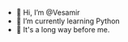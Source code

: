 - 👋 Hi, I’m @Vesamir
- 🌱 I’m currently learning Python
- 💞️ It's a long way before me.

<!---
Vesamir/Vesamir is a ✨ special ✨ repository because its `README.md` (this file) appears on your GitHub profile.
You can click the Preview link to take a look at your changes.
--->
